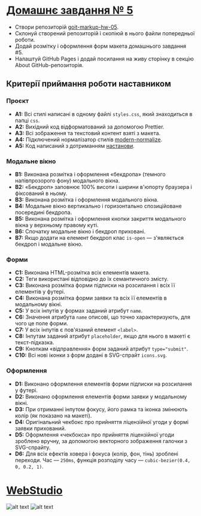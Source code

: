 # [Домашнє завдання № 5](https://oykss.github.io/goit-markup-hw-05/)

- Створи репозиторій [goit-markup-hw-05](https://www.figma.com/file/wuEpGhwCepGCOUw7mZFRac/Web-Studio-(Version-5.0)?type=design&node-id=297035-1582&mode=design&t=HqslgV0OjDOknzIj-0).
- Склонуй створений репозиторій і скопіюй в нього файли попередньої роботи.
- Додай розмітку і оформлення форм макета домашнього завдання #5.
- Налаштуй GitHub Pages і додай посилання на живу сторінку в секцію About GitHub-репозиторія.

## Критерії приймання роботи наставником

### Проєкт

- **A1:** Всі стилі написані в одному файлі `styles.css`, який знаходиться в папці `css`.
- **A2:** Вихідний код відформатований за допомогою Prettier.
- **A3:** Всі зображення та текстовий контент взяті з макета.
- **A4:** Підключений нормалізатор стилів [modern-normalize](https://cdnjs.com/libraries/modern-normalize).
- **A5:** Код написаний з дотриманням [настанови](https://codeguide.co/).

### Модальне вікно

- **B1:** Виконана розмітка і оформлення «бекдропа» (темного напівпрозорого фону) модального вікна.
- **B2:** «Бекдроп» заповнює 100% висоти і ширини в'юпорту браузера і фіксований в ньому.
- **B3:** Виконана розмітка і оформлення модального вікна.
- **B4:** Модальне вікно вертикально і горизонтально спозиційоване посередині бекдропа.
- **B5:** Виконана розмітка і оформлення кнопки закриття модального вікна у верхньому правому куті.
- **B6:** Спочатку модальне вікно і бекдроп приховані.
- **B7:** Якщо додати на елемент бекдроп клас `is-open` — з'являється бекдроп і модальне вікно.

### Форми

- **C1:** Виконана HTML-розмітка всіх елементів макета.
- **C2:** Теги використані відповідно до їх семантичного змісту.
- **C3:** Виконана розмітка форми підписки на розсилання і всіх її елементів у футері.
- **C4:** Виконана розмітка форми заявки та всіх її елементів в модальному вікні.
- **C5:** У всіх інпутів у формах заданий атрибут `name`.
- **C6:** Значення атрибута `name` описові, що точно характеризують, для чого це поле форми.
- **C7:** У всіх інпутів є пов'язаний елемент `<label>`.
- **C8:** Інпутам заданий атрибут `placeholder`, якщо для нього в макеті є текст-підказка.
- **C9:** Кнопкам «відправлення» форм заданий атрибут `type="submit"`.
- **C10:** Всі нові іконки з форм додані в SVG-спрайт `icons.svg`.

### Оформлення

- **D1:** Виконано оформлення елементів форми підписки на розсилання у футері.
- **D2:** Виконано оформлення елементів форми заявки у модальному вікні.
- **D3:** При отриманні інпутом фокусу, його рамка та іконка змінюють колір (як показано на макеті).
- **D4:** Оригінальний чекбокс про прийняття ліцензійної угоди у формі заявки прихований.
- **D5:** Оформлення «чекбокса» про прийняття ліцензійної угоди зроблено вручну, за допомогою векторного зображення галочки з SVG-спрайту.
- **D6:** Для всіх ефектів ховера і фокуса (колір, фон, тінь) зроблені переходи. Час — `250ms`, функція розподілу часу — `cubic-bezier(0.4, 0, 0.2, 1)`.

# [WebStudio](https://oykss.github.io/goit-markup-hw-05/)

![alt text](https://i.imgur.com/tOyzmEh.png)
![alt text](https://i.imgur.com/XJbbKTs.png)
